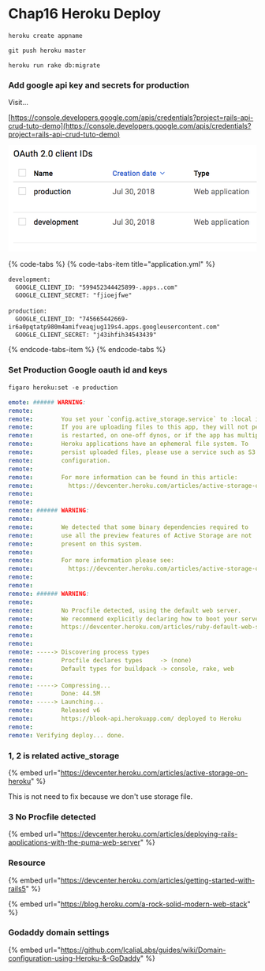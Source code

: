 # Chap16 Heroku Deploy

```text
heroku create appname
```



```text
git push heroku master
```



```text
heroku run rake db:migrate
```



### Add google api key and secrets for production

Visit...

[https://console.developers.google.com/apis/credentials?project=rails-api-crud-tuto-demo](https://console.developers.google.com/apis/credentials?project=rails-api-crud-tuto-demo)

![](.gitbook/assets/sukurnshotto-2018-08-13-132043.png)



{% code-tabs %}
{% code-tabs-item title="application.yml" %}
```text
development:
  GOOGLE_CLIENT_ID: "599452344425899-.apps..com"
  GOOGLE_CLIENT_SECRET: "fjioejfwe"

production:
  GOOGLE_CLIENT_ID: "745665442669-ir6a0pqtatp980m4amifveaqjug119s4.apps.googleusercontent.com"
  GOOGLE_CLIENT_SECRET: "j43ihfih34543439"

```
{% endcode-tabs-item %}
{% endcode-tabs %}

### Set Production Google oauth id and keys

```text
figaro heroku:set -e production
```



```yaml
emote: ###### WARNING:
remote: 
remote:        You set your `config.active_storage.service` to :local in production.
remote:        If you are uploading files to this app, they will not persist after the app
remote:        is restarted, on one-off dynos, or if the app has multiple dynos.
remote:        Heroku applications have an ephemeral file system. To
remote:        persist uploaded files, please use a service such as S3 and update your Rails
remote:        configuration.
remote:        
remote:        For more information can be found in this article:
remote:          https://devcenter.heroku.com/articles/active-storage-on-heroku
remote:        
remote: 
remote: ###### WARNING:
remote: 
remote:        We detected that some binary dependencies required to
remote:        use all the preview features of Active Storage are not
remote:        present on this system.
remote:        
remote:        For more information please see:
remote:          https://devcenter.heroku.com/articles/active-storage-on-heroku
remote:        
remote: 
remote: ###### WARNING:
remote: 
remote:        No Procfile detected, using the default web server.
remote:        We recommend explicitly declaring how to boot your server process via a Procfile.
remote:        https://devcenter.heroku.com/articles/ruby-default-web-server
remote: 
remote: 
remote: -----> Discovering process types
remote:        Procfile declares types     -> (none)
remote:        Default types for buildpack -> console, rake, web
remote: 
remote: -----> Compressing...
remote:        Done: 44.5M
remote: -----> Launching...
remote:        Released v6
remote:        https://blook-api.herokuapp.com/ deployed to Heroku
remote: 
remote: Verifying deploy... done.
```



### 1, 2 is related active\_storage

{% embed url="https://devcenter.heroku.com/articles/active-storage-on-heroku" %}

This is not need to fix because we don't use storage file.



### 3 No Procfile detected

{% embed url="https://devcenter.heroku.com/articles/deploying-rails-applications-with-the-puma-web-server" %}



### Resource

{% embed url="https://devcenter.heroku.com/articles/getting-started-with-rails5" %}





{% embed url="https://blog.heroku.com/a-rock-solid-modern-web-stack" %}





### Godaddy domain settings

{% embed url="https://github.com/IcaliaLabs/guides/wiki/Domain-configuration-using-Heroku-&-GoDaddy" %}



